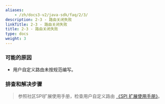 ```yaml
---
aliases:
    - /zh/docs3-v2/java-sdk/faq/2/3/
description: 2-3 - 路由关闭失败
linkTitle: 2-3 - 路由关闭失败
title: 2-3 - 路由关闭失败
type: docs
weight: 3
---
```




### 可能的原因

* 用户自定义路由未按规范编写。

### 排查和解决步骤
> 参照社区SPI扩展使用手册，检查用户自定义路由 [《SPI 扩展使用手册》](/zh-cn/overview/mannual/java-sdk/reference-manual/spi/)。
